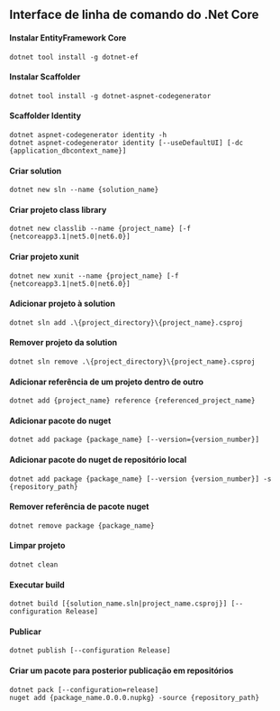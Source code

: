 ## Interface de linha de comando do .Net Core

#### Instalar EntityFramework Core
```
dotnet tool install -g dotnet-ef
```

#### Instalar Scaffolder
```
dotnet tool install -g dotnet-aspnet-codegenerator
```

#### Scaffolder Identity
```
dotnet aspnet-codegenerator identity -h
dotnet aspnet-codegenerator identity [--useDefaultUI] [-dc {application_dbcontext_name}]
```

#### Criar solution
```
dotnet new sln --name {solution_name}
```

#### Criar projeto class library
```
dotnet new classlib --name {project_name} [-f {netcoreapp3.1|net5.0|net6.0}]
```

#### Criar projeto xunit
```
dotnet new xunit --name {project_name} [-f {netcoreapp3.1|net5.0|net6.0}]
```

#### Adicionar projeto à solution
```
dotnet sln add .\{project_directory}\{project_name}.csproj
```

#### Remover projeto da solution
```
dotnet sln remove .\{project_directory}\{project_name}.csproj
```

#### Adicionar referência de um projeto dentro de outro
```
dotnet add {project_name} reference {referenced_project_name}
```

#### Adicionar pacote do nuget
```
dotnet add package {package_name} [--version={version_number}]
```

#### Adicionar pacote do nuget de repositório local
```
dotnet add package {package_name} [--version {version_number}] -s {repository_path}
```

#### Remover referência de pacote nuget
```
dotnet remove package {package_name}
```

#### Limpar projeto
```
dotnet clean
```

#### Executar build
```
dotnet build [{solution_name.sln|project_name.csproj}] [--configuration Release]
```

#### Publicar
```
dotnet publish [--configuration Release]
```

#### Criar um pacote para posterior publicação em repositórios
```
dotnet pack [--configuration=release]
nuget add {package_name.0.0.0.nupkg} -source {repository_path}
```
